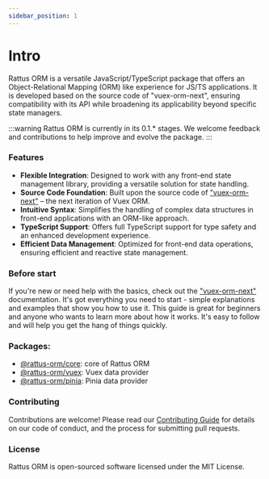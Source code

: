 ```yaml
---
sidebar_position: 1
---
```


# Intro

Rattus ORM is a versatile JavaScript/TypeScript package that offers an Object-Relational Mapping (ORM) like experience for JS/TS applications. It is developed based on the source code of "vuex-orm-next", ensuring compatibility with its API while broadening its applicability beyond specific state managers.

:::warning 
Rattus ORM is currently in its 0.1.* stages. We welcome feedback and contributions to help improve and evolve the package.
:::

### Features

- **Flexible Integration**: Designed to work with any front-end state management library, providing a versatile solution for state handling.
- **Source Code Foundation**: Built upon the source code of ["vuex-orm-next"](https://next.vuex-orm.org/) – the next iteration of Vuex ORM.
- **Intuitive Syntax**: Simplifies the handling of complex data structures in front-end applications with an ORM-like approach.
- **TypeScript Support**: Offers full TypeScript support for type safety and an enhanced development experience.
- **Efficient Data Management**: Optimized for front-end data operations, ensuring efficient and reactive state management.

### Before start

If you're new or need help with the basics, check out the ["vuex-orm-next"](https://next.vuex-orm.org/) documentation. It's got everything you need to start - simple explanations and examples that show you how to use it. This guide is great for beginners and anyone who wants to learn more about how it works. It's easy to follow and will help you get the hang of things quickly.

### Packages:
* [@rattus-orm/core](/docs/category/core-package): core of Rattus ORM
* [@rattus-orm/vuex](/docs/category/vuex-integration-vue): Vuex data provider
* [@rattus-orm/pinia](/docs/category/pinia-integration-vue): Pinia data provider

### Contributing
Contributions are welcome! Please read our [Contributing Guide](https://github.com/lyohaplotinka/rattus-orm/blob/main/CONTRIBUTING.md) for details on our code of conduct, and the process for submitting pull requests.

### License
Rattus ORM is open-sourced software licensed under the MIT License.


